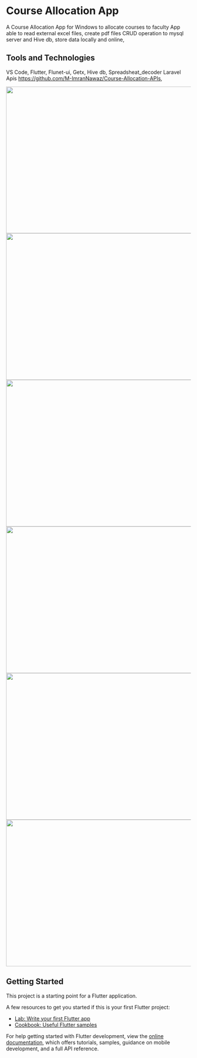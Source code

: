 # Course Allocation App

A Course Allocation App for Windows to allocate courses to faculty
App able to read external excel files, create pdf files CRUD operation to mysql server and Hive db, store data locally and online, 
## Tools and Technologies
VS Code, 
Flutter, Flunet-ui, Getx, Hive db, Spreadsheat_decoder
Laravel Apis https://github.com/M-ImranNawaz/Course-Allocation-APIs, 


<img src="https://user-images.githubusercontent.com/59133164/179384013-085c8f6f-804a-46b7-8e5d-f47a87686a3a.png" width="800" height="400" />
<img src="https://user-images.githubusercontent.com/59133164/179384017-f55781a4-4a00-4a62-817d-93e3370d5ede.png" width="800" height="400" />
<img src="https://user-images.githubusercontent.com/59133164/179384012-30e73fa6-344b-4dfd-ae01-fb0e6c79d2eb.png" width="800" height="400" />
<img src="https://user-images.githubusercontent.com/59133164/179384018-db98377d-c334-40d2-862d-b17d4ee77a12.png" width="800" height="400" />
<img src="https://user-images.githubusercontent.com/59133164/179384020-815881ee-9074-4d0e-b431-0e1ec80c036a.png" width="800" height="400" />
<img src="https://user-images.githubusercontent.com/59133164/179384021-11265541-6bbc-48d5-a46f-0df59fea977e.png" width="800" height="400" />



## Getting Started

This project is a starting point for a Flutter application.

A few resources to get you started if this is your first Flutter project:

- [Lab: Write your first Flutter app](https://docs.flutter.dev/get-started/codelab)
- [Cookbook: Useful Flutter samples](https://docs.flutter.dev/cookbook)

For help getting started with Flutter development, view the
[online documentation](https://docs.flutter.dev/), which offers tutorials,
samples, guidance on mobile development, and a full API reference.
